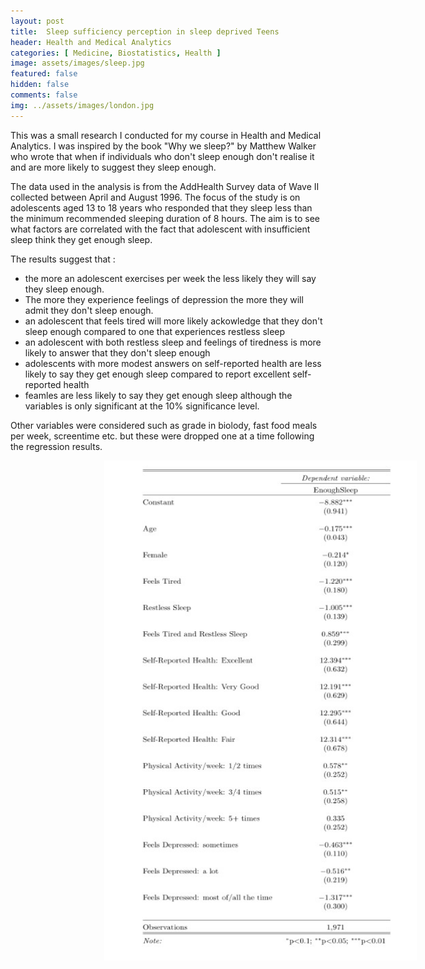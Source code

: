 ```yaml
---
layout: post
title:  Sleep sufficiency perception in sleep deprived Teens
header: Health and Medical Analytics
categories: [ Medicine, Biostatistics, Health ]
image: assets/images/sleep.jpg
featured: false
hidden: false
comments: false
img: ../assets/images/london.jpg
---
```


This was a small research I conducted for my course in Health and Medical Analytics. I was inspired by the book "Why we sleep?" by Matthew Walker who wrote that when if individuals who don't sleep enough don't realise it and are more likely to suggest they sleep enough. 

The data used in the analysis is from the AddHealth Survey data of Wave II collected between April  and  August  1996.  The  focus  of  the  study is  on  adolescents  aged  13  to  18  years  who responded that they sleep less than the minimum recommended sleeping duration of 8 hours. The aim is to see what factors are correlated with the fact that adolescent with insufficient sleep think they get enough sleep. 

The results suggest that : 
- the more an adolescent exercises per week the less likely they will say they sleep enough. 
- The more they experience feelings of depression the more they will admit they don't sleep enough. 
- an adolescent that feels tired will more likely ackowledge that they don't sleep enough compared to one that experiences restless sleep
- an adolescent with both restless sleep and feelings of tiredness is more likely to answer that they don't sleep enough 
- adolescents with more modest answers on self-reported health are less likely to say they get enough sleep compared to report excellent self-reported health
- feamles are less likely to say they get enough sleep although the variables is only significant at the 10% significance level.

Other variables were considered such as grade in biolody, fast food meals per week, screentime etc. but these were dropped one at a time following the regression results.

 <img src="../assets/images/sleep_table.jpg" style="margin-left: 150px" width="500" height="800">